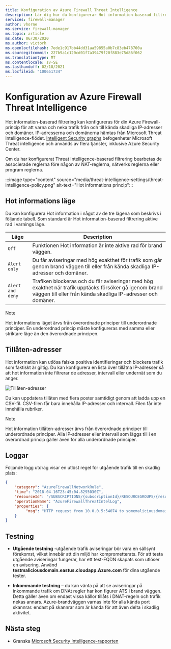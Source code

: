 ```yaml
---
title: Konfiguration av Azure Firewall Threat Intelligence
description: Lär dig hur du konfigurerar Hot information-baserad filtrering för din Azure Firewall-princip för att varna och neka trafik från och till kända skadliga IP-adresser och domäner.
services: firewall-manager
author: vhorne
ms.service: firewall-manager
ms.topic: article
ms.date: 06/30/2020
ms.author: victorh
ms.openlocfilehash: 7ede1c917bb44dd31aa59855a0b7c83eb478700a
ms.sourcegitcommit: 227b9a1c120cd01f7a39479f20f883e75d86f062
ms.translationtype: MT
ms.contentlocale: sv-SE
ms.lasthandoff: 02/18/2021
ms.locfileid: "100651734"
---
```

# <a name="azure-firewall-threat-intelligence-configuration"></a>Konfiguration av Azure Firewall Threat Intelligence

Hot information-baserad filtrering kan konfigureras för din Azure Firewall-princip för att varna och neka trafik från och till kända skadliga IP-adresser och domäner. IP-adresserna och domänerna hämtas från Microsoft Threat Intelligence-flödet. [Intelligent Security graphs](https://www.microsoft.com/security/operations/intelligence) befogenheter Microsoft Threat intelligence och används av flera tjänster, inklusive Azure Security Center.<br>

Om du har konfigurerat Threat Intelligence-baserad filtrering bearbetas de associerade reglerna före någon av NAT-reglerna, nätverks reglerna eller program reglerna.

:::image type="content" source="media/threat-intelligence-settings/threat-intelligence-policy.png" alt-text="Hot informations princip":::

## <a name="threat-intelligence-mode"></a>Hot informations läge

Du kan konfigurera Hot information i något av de tre lägena som beskrivs i följande tabell. Som standard är Hot information-baserad filtrering aktive rad i varnings läge.

|Läge |Description  |
|---------|---------|
|`Off`     | Funktionen Hot information är inte aktive rad för brand väggen. |
|`Alert only`     | Du får aviseringar med hög exakthet för trafik som går genom brand väggen till eller från kända skadliga IP-adresser och domäner. |
|`Alert and deny`     | Trafiken blockeras och du får aviseringar med hög exakthet när trafik upptäcks försöker gå igenom brand väggen till eller från kända skadliga IP-adresser och domäner. |

> [!NOTE]
> Hot informations läget ärvs från överordnade principer till underordnade principer. En underordnad princip måste konfigureras med samma eller striktare läge än den överordnade principen.

## <a name="allowlist-addresses"></a>Tillåten-adresser

Hot information kan utlösa falska positiva identifieringar och blockera trafik som faktiskt är giltig. Du kan konfigurera en lista över tillåtna IP-adresser så att hot information inte filtrerar de adresser, intervall eller undernät som du anger.  

![Tillåten-adresser](media/threat-intelligence-settings/allow-list.png)

Du kan uppdatera tillåten med flera poster samtidigt genom att ladda upp en CSV-fil. CSV-filen får bara innehålla IP-adresser och intervall. Filen får inte innehålla rubriker.

> [!NOTE]
> Hot information tillåten-adresser ärvs från överordnade principer till underordnade principer. Alla IP-adresser eller intervall som läggs till i en överordnad princip gäller även för alla underordnade principer.

## <a name="logs"></a>Loggar

Följande logg utdrag visar en utlöst regel för utgående trafik till en skadlig plats:

```json
{
    "category": "AzureFirewallNetworkRule",
    "time": "2018-04-16T23:45:04.8295030Z",
    "resourceId": "/SUBSCRIPTIONS/{subscriptionId}/RESOURCEGROUPS/{resourceGroupName}/PROVIDERS/MICROSOFT.NETWORK/AZUREFIREWALLS/{resourceName}",
    "operationName": "AzureFirewallThreatIntelLog",
    "properties": {
         "msg": "HTTP request from 10.0.0.5:54074 to somemaliciousdomain.com:80. Action: Alert. ThreatIntel: Bot Networks"
    }
}
```

## <a name="testing"></a>Testning

- **Utgående testning** -utgående trafik aviseringar bör vara en sällsynt förekomst, vilket innebär att din miljö har komprometterats. För att testa utgående aviseringar fungerar, har ett test-FQDN skapats som utlöser en avisering. Använd **testmaliciousdomain.eastus.cloudapp.Azure.com** för dina utgående tester.

- **Inkommande testning** – du kan vänta på att se aviseringar på inkommande trafik om DNAt regler har kon figurer ATS i brand väggen. Detta gäller även om endast vissa källor tillåts i DNAT-regeln och trafik nekas annars. Azure-brandväggen varnas inte för alla kända port skannrar. endast på skannrar som är kända för att även delta i skadlig aktivitet.

## <a name="next-steps"></a>Nästa steg

- Granska [Microsoft Security Intelligence-rapporten](https://www.microsoft.com/en-us/security/operations/security-intelligence-report)
